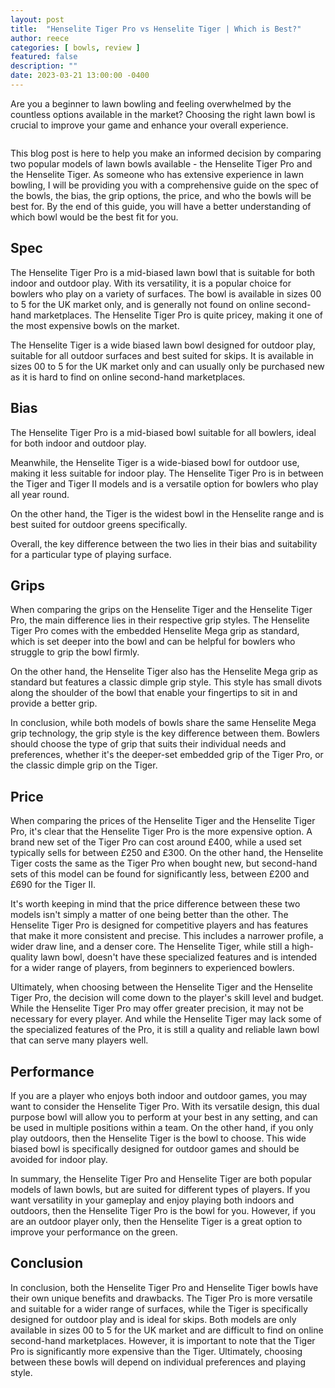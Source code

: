 ```yaml
---
layout: post
title:  "Henselite Tiger Pro vs Henselite Tiger | Which is Best?"
author: reece
categories: [ bowls, review ]
featured: false
description: ""
date: 2023-03-21 13:00:00 -0400
---
```

    

<!-- wp:paragraph -->
<p xmlns="http://www.w3.org/1999/xhtml">Are you a beginner to lawn bowling and feeling overwhelmed by the countless options available in the market? Choosing the right lawn bowl is crucial to improve your game and enhance your overall experience. </p>
<!-- /wp:paragraph -->

<!-- wp:image {"id":1956,"sizeSlug":"large","linkDestination":"none"} -->
<figure class="wp-block-image size-large"><img src="/img/posts/henselite-tiger-pro-vs-henselite-tiger-1024x576.jpg" alt="" class="wp-image-1956"/></figure>
<!-- /wp:image -->

<!-- wp:paragraph -->
<p>This blog post is here to help you make an informed decision by comparing two popular models of lawn bowls available - the Henselite Tiger Pro and the Henselite Tiger. As someone who has extensive experience in lawn bowling, I will be providing you with a comprehensive guide on the spec of the bowls, the bias, the grip options, the price, and who the bowls will be best for. By the end of this guide, you will have a better understanding of which bowl would be the best fit for you.</p>
<!-- /wp:paragraph -->

<!-- wp:heading -->
<h2>Spec</h2>
<!-- /wp:heading -->

<!-- wp:block {"ref":2726} /-->

<!-- wp:paragraph -->
<p>The Henselite Tiger Pro is a mid-biased lawn bowl that is suitable for both indoor and outdoor play. With its versatility, it is a popular choice for bowlers who play on a variety of surfaces. The bowl is available in sizes 00 to 5 for the UK market only, and is generally not found on online second-hand marketplaces. The Henselite Tiger Pro is quite pricey, making it one of the most expensive bowls on the market.</p>
<!-- /wp:paragraph -->

<!-- wp:block {"ref":2719} /-->

<!-- wp:paragraph -->
<p>The Henselite Tiger is a wide biased lawn bowl designed for outdoor play, suitable for all outdoor surfaces and best suited for skips. It is available in sizes 00 to 5 for the UK market only and can usually only be purchased new as it is hard to find on online second-hand marketplaces.</p>
<!-- /wp:paragraph -->

<!-- wp:heading -->
<h2>Bias</h2>
<!-- /wp:heading -->

<!-- wp:paragraph -->
<p>The Henselite Tiger Pro is a mid-biased bowl suitable for all bowlers, ideal for both indoor and outdoor play. </p>
<!-- /wp:paragraph -->

<!-- wp:block {"ref":2798} /-->

<!-- wp:paragraph -->
<p>Meanwhile, the Henselite Tiger is a wide-biased bowl for outdoor use, making it less suitable for indoor play. The Henselite Tiger Pro is in between the Tiger and Tiger II models and is a versatile option for bowlers who play all year round. </p>
<!-- /wp:paragraph -->

<!-- wp:paragraph -->
<p>On the other hand, the Tiger is the widest bowl in the Henselite range and is best suited for outdoor greens specifically. </p>
<!-- /wp:paragraph -->

<!-- wp:block {"ref":2828} /-->

<!-- wp:paragraph -->
<p>Overall, the key difference between the two lies in their bias and suitability for a particular type of playing surface.</p>
<!-- /wp:paragraph -->

<!-- wp:heading -->
<h2>Grips</h2>
<!-- /wp:heading -->

<!-- wp:paragraph -->
<p>When comparing the grips on the Henselite Tiger and the Henselite Tiger Pro, the main difference lies in their respective grip styles. The Henselite Tiger Pro comes with the embedded Henselite Mega grip as standard, which is set deeper into the bowl and can be helpful for bowlers who struggle to grip the bowl firmly.</p>
<!-- /wp:paragraph -->

<!-- wp:paragraph -->
<p>On the other hand, the Henselite Tiger also has the Henselite Mega grip as standard but features a classic dimple grip style. This style has small divots along the shoulder of the bowl that enable your fingertips to sit in and provide a better grip.</p>
<!-- /wp:paragraph -->

<!-- wp:paragraph -->
<p>In conclusion, while both models of bowls share the same Henselite Mega grip technology, the grip style is the key difference between them. Bowlers should choose the type of grip that suits their individual needs and preferences, whether it's the deeper-set embedded grip of the Tiger Pro, or the classic dimple grip on the Tiger.</p>
<!-- /wp:paragraph -->

<!-- wp:heading -->
<h2>Price</h2>
<!-- /wp:heading -->

<!-- wp:paragraph -->
<p>When comparing the prices of the Henselite Tiger and the Henselite Tiger Pro, it's clear that the Henselite Tiger Pro is the more expensive option. A brand new set of the Tiger Pro can cost around £400, while a used set typically sells for between £250 and £300. On the other hand, the Henselite Tiger costs the same as the Tiger Pro when bought new, but second-hand sets of this model can be found for significantly less, between £200 and £690 for the Tiger II.</p>
<!-- /wp:paragraph -->

<!-- wp:paragraph -->
<p>It's worth keeping in mind that the price difference between these two models isn't simply a matter of one being better than the other. The Henselite Tiger Pro is designed for competitive players and has features that make it more consistent and precise. This includes a narrower profile, a wider draw line, and a denser core. The Henselite Tiger, while still a high-quality lawn bowl, doesn't have these specialized features and is intended for a wider range of players, from beginners to experienced bowlers.</p>
<!-- /wp:paragraph -->

<!-- wp:paragraph -->
<p>Ultimately, when choosing between the Henselite Tiger and the Henselite Tiger Pro, the decision will come down to the player's skill level and budget. While the Henselite Tiger Pro may offer greater precision, it may not be necessary for every player. And while the Henselite Tiger may lack some of the specialized features of the Pro, it is still a quality and reliable lawn bowl that can serve many players well.</p>
<!-- /wp:paragraph -->

<!-- wp:heading -->
<h2>Performance</h2>
<!-- /wp:heading -->

<!-- wp:paragraph -->
<p>If you are a player who enjoys both indoor and outdoor games, you may want to consider the Henselite Tiger Pro. With its versatile design, this dual purpose bowl will allow you to perform at your best in any setting, and can be used in multiple positions within a team. On the other hand, if you only play outdoors, then the Henselite Tiger is the bowl to choose. This wide biased bowl is specifically designed for outdoor games and should be avoided for indoor play.</p>
<!-- /wp:paragraph -->

<!-- wp:paragraph -->
<p>In summary, the Henselite Tiger Pro and Henselite Tiger are both popular models of lawn bowls, but are suited for different types of players. If you want versatility in your gameplay and enjoy playing both indoors and outdoors, then the Henselite Tiger Pro is the bowl for you. However, if you are an outdoor player only, then the Henselite Tiger is a great option to improve your performance on the green.</p>
<!-- /wp:paragraph -->

<!-- wp:heading -->
<h2>Conclusion</h2>
<!-- /wp:heading -->

<!-- wp:paragraph -->
<p>In conclusion, both the Henselite Tiger Pro and Henselite Tiger bowls have their own unique benefits and drawbacks. The Tiger Pro is more versatile and suitable for a wider range of surfaces, while the Tiger is specifically designed for outdoor play and is ideal for skips. Both models are only available in sizes 00 to 5 for the UK market and are difficult to find on online second-hand marketplaces. However, it is important to note that the Tiger Pro is significantly more expensive than the Tiger. Ultimately, choosing between these bowls will depend on individual preferences and playing style.</p>
<!-- /wp:paragraph -->
    